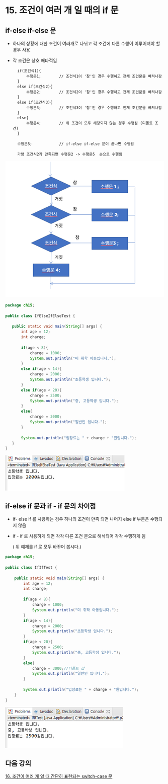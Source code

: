 # 15. 조건이 여러 개 일 때의 if 문

## if-else if-else 문

- 하나의 상황에 대한 조건이 여러개로 나뉘고 각 조건에 다른 수행이 이루어져야 할 경우 사용

- 각 조건은 상호 배타적임 


        if(조건식1){
            수행문1;        // 조건식1이 '참'인 경우 수행하고 전체 조건문을 빠져나감
        }
        else if(조건식2){
            수행문2;        // 조건식2이 '참'인 경우 수행하고 전체 조건문을 빠져나감
        }
        else if(조건식3){
            수행문3;        // 조건식3이 '참'인 경우 수행하고 전체 조건문을 빠져나감
        }
        else{
            수행문4;        // 위 조건이 모두 해당되지 않는 경우 수행됨 (디폴트 조건)
        }

        수행문5;            // if-else if-else 문이 끝나면 수행됨

        가령 조건식2가 만족되면 수행문2 -> 수행문5  순으로 수행됨

 ![ifelseif](./img/ifelseif.PNG)

 ```java
 package ch15;

public class IfElseIfElseTest {

	public static void main(String[] args) {
		int age = 12;
		int charge;
		
		if(age < 8){
			charge = 1000; 
			System.out.println("미 취학 아동입니다.");
		}
		else if(age < 14){
			charge = 2000;
			System.out.println("초등학생 입니다.");
		}
		else if(age < 20){
			charge = 2500;
			System.out.println("중, 고등학생 입니다.");
		}
		else{
			charge = 3000;
			System.out.println("일반인 입니다.");
		} 
		
		System.out.println("입장료는 " + charge + "원입니다.");
	}
}
```
![ifelseifanswer](./img/ifelseanswer.PNG)
## if-else if 문과 if - if 문의 차이점

- if- else if 를 사용하는 경우 하나의 조건이 만족 되면 나머지 else if 부분은 수행되지 않음

- if - if 로 사용하게 되면 각각 다른 조건 문으로 해석되어 각각 수행하게 됨

   ( 위 예제를 if 로 모두 바꾸어 봅시다.)
```java   
package ch15;

public class IfIfTest {

	public static void main(String[] args) {
		int age = 12;
		int charge;
		
		if(age < 8){
			charge = 1000; 
			System.out.println("미 취학 아동입니다.");
		}
		if(age < 14){
			charge = 2000;
			System.out.println("초등학생 입니다.");
		}
		if(age < 20){
			charge = 2500;
			System.out.println("중, 고등학생 입니다.");
		}
		else{
			charge = 3000;//디폴트 값
			System.out.println("일반인 입니다.");
		} 
		
		System.out.println("입장료는 " + charge + "원입니다.");
	}
}
```
![ififanswer](./img/ififanswer.PNG)

## 다음 강의
[16. 조건이 여러 개 일 때 간단히 표현되는 switch-case 문](https://github.com/vivalahm/TIL/blob/main/JAVA/Chapter1/01-16/README.md)
